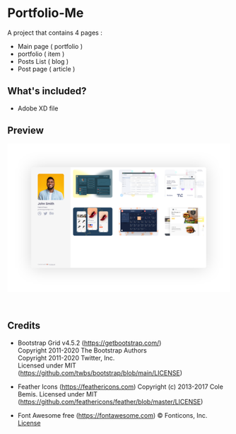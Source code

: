 
# Portfolio-Me

A project that contains 4 pages : 

- Main page ( portfolio ) 
- portfolio ( item ) 
- Posts List ( blog ) 
- Post page ( article ) 


## What's included?

- Adobe XD file 

## Preview

![](design/preview.png)


<br>

## Credits

- Bootstrap Grid v4.5.2 (https://getbootstrap.com/)<br>Copyright 2011-2020 The Bootstrap Authors<br>Copyright 2011-2020 Twitter, Inc.<br>Licensed under MIT (https://github.com/twbs/bootstrap/blob/main/LICENSE)<br>

- Feather Icons (https://feathericons.com) Copyright (c) 2013-2017 Cole Bemis. Licensed under MIT (https://github.com/feathericons/feather/blob/master/LICENSE)

- Font Awesome free (https://fontawesome.com) © Fonticons, Inc. [License ](https://github.com/FortAwesome/Font-Awesome/blob/master/LICENSE.txt)


